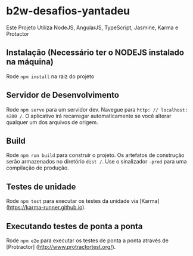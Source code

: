 # b2w-desafios-yantadeu

Este Projeto Utiliza NodeJS, AngularJS, TypeScript, Jasmine, Karma e Protactor

## Instalação (Necessário ter o NODEJS instalado na máquina)

Rode `npm install` na raiz do projeto

## Servidor de Desenvolvimento

Rode `npm serve` para um servidor dev. Navegue para `http: // localhost: 4200 /`. O aplicativo irá recarregar automaticamente se você alterar qualquer um dos arquivos de origem.

## Build

Rode `npm run build` para construir o projeto. Os artefatos de construção serão armazenados no diretório `dist /`. Use o sinalizador `-prod` para uma compilação de produção.

## Testes de unidade 

Rode `npm test` para executar os testes da unidade via [Karma] (https://karma-runner.github.io).

## Executando testes de ponta a ponta

Rode `npm e2e` para executar os testes de ponta a ponta através de [Protractor] (http://www.protractortest.org/).
